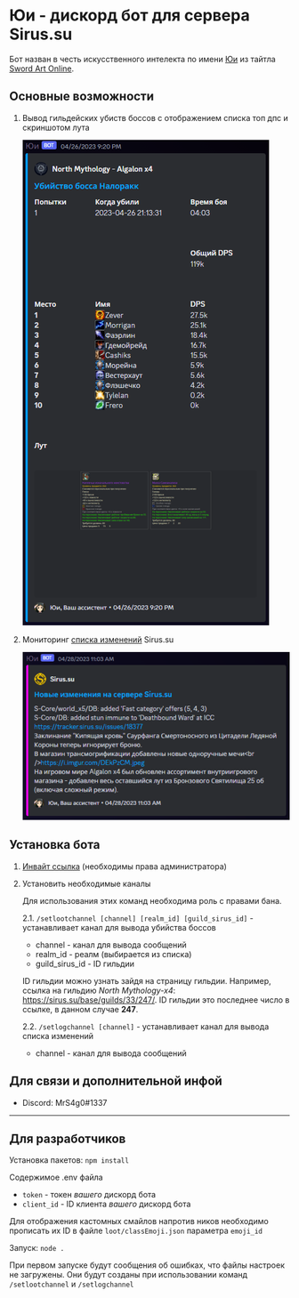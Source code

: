 
# Юи - дискорд бот для сервера Sirus.su

Бот назван в честь искусственного интелекта по имени [Юи](https://sword-art-online.fandom.com/ru/wiki/%D0%AE%D0%B8) из тайтла [Sword Art Online](https://sword-art-online.fandom.com/ru/wiki/Sword_Art_Online_%D0%92%D0%B8%D0%BA%D0%B8).

## Основные возможности

1. Вывод гильдейских убиств боссов с отображением списка топ дпс и скриншотом лута

    ![first](./readme-files/first.png)

2. Мониторинг [списка изменений](https://sirus.su/statistic/changelog) Sirus.su

    ![second](./readme-files/second.png)

## Установка бота

1. [Инвайт ссылка](https://discord.com/api/oauth2/authorize?client_id=1048561255989919795&permissions=8&scope=bot%20applications.commands) (необходимы права администратора)

2. Установить необходимые каналы

    Для использования этих команд необходима роль с правами бана.

    2.1. `/setlootchannel [channel] [realm_id] [guild_sirus_id]` - устанавливает канал для вывода убийства боссов

    - channel - канал для вывода сообщений
    - realm_id - реалм (выбирается из списка)
    - guild_sirus_id - ID гильдии

    ID гильдии можно узнать зайдя на страницу гильдии. Например, ссылка на гильдию *North Mythology-x4*: <https://sirus.su/base/guilds/33/247/>. ID гильдии это последнее число в ссылке, в данном случае **247**.

    2.2. `/setlogchannel [channel]` - устанавливает канал для вывода списка изменений

    - channel - канал для вывода сообщений

## Для связи и дополнительной инфой

- Discord: MrS4g0#1337

---

## Для разработчиков

Установка пакетов: `npm install`

Содержимое .env файла

- `token` - токен *вашего* дискорд бота
- `client_id` - ID клиента *вашего* дискорд бота

Для отображения кастомных смайлов напротив ников необходимо прописать их ID в файле `loot/classEmoji.json` параметра `emoji_id`

Запуск: `node .`

При первом запуске будут сообщения об ошибках, что файлы настроек не загружены. Они будут созданы при использовании команд `/setlootchannel` и `/setlogchannel`
